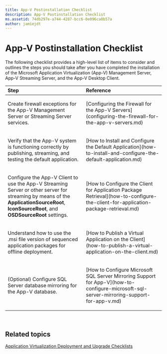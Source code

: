 ```yaml
---
title: App-V Postinstallation Checklist
description: App-V Postinstallation Checklist
ms.assetid: 74db297e-a744-4287-bcc6-0e096ca8b57a
author: jamiejdt
---
```


# App-V Postinstallation Checklist


The following checklist provides a high-level list of items to consider and outlines the steps you should take after you have completed the installation of the Microsoft Application Virtualization (App-V) Management Server, App-V Streaming Server, and the App-V Desktop Client.

<table>
<colgroup>
<col width="50%" />
<col width="50%" />
</colgroup>
<thead>
<tr class="header">
<th align="left">Step</th>
<th align="left">Reference</th>
</tr>
</thead>
<tbody>
<tr class="odd">
<td align="left"><p>Create firewall exceptions for the App-V Management Server or Streaming Server services.</p></td>
<td align="left"><p>[Configuring the Firewall for the App-V Servers](configuring-the-firewall-for-the-app-v-servers.md)</p></td>
</tr>
<tr class="even">
<td align="left"><p>Verify that the App-V system is functioning correctly by publishing, streaming, and testing the default application.</p></td>
<td align="left"><p>[How to Install and Configure the Default Application](how-to-install-and-configure-the-default-application.md)</p></td>
</tr>
<tr class="odd">
<td align="left"><p>Configure the App-V Client to use the App-V Streaming Server or other server for streaming by means of the <strong>ApplicationSourceRoot</strong>, <strong>IconSourceRoot</strong>, and <strong>OSDSourceRoot</strong> settings.</p></td>
<td align="left"><p>[How to Configure the Client for Application Package Retrieval](how-to-configure-the-client-for-application-package-retrieval.md)</p></td>
</tr>
<tr class="even">
<td align="left"><p>Understand how to use the .msi file version of sequenced application packages for offline deployment.</p></td>
<td align="left"><p>[How to Publish a Virtual Application on the Client](how-to-publish-a-virtual-application-on-the-client.md)</p></td>
</tr>
<tr class="odd">
<td align="left"><p>(Optional) Configure SQL Server database mirroring for the App-V database.</p></td>
<td align="left"><p>[How to Configure Microsoft SQL Server Mirroring Support for App-V](how-to-configure-microsoft-sql-server-mirroring-support-for-app-v.md)</p></td>
</tr>
</tbody>
</table>

 

## Related topics


[Application Virtualization Deployment and Upgrade Checklists](application-virtualization-deployment-and-upgrade-checklists.md)

 

 





